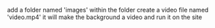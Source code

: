 add a folder named 'images'  within the folder create a video file named 'video.mp4' it will make the background a video and run it on the site 
